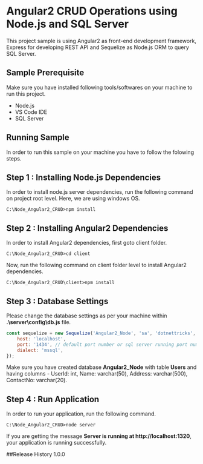 # Angular2 CRUD Operations using Node.js and SQL Server
This project sample is using Angular2 as front-end development framework, Express for developing REST API and Sequelize as Node.js ORM to query SQL Server. 

## Sample Prerequisite 
Make sure you have installed following tools/softwares on your machine to run this project.

* Node.js
* VS Code IDE
* SQL Server

## Running Sample
In order to run this sample on your machine you have to follow the folowing steps.

## Step 1 : Installing Node.js Dependencies
In order to install node.js server dependencies, run the following command on project root level. Here, we are using windows OS.

`C:\Node_Angular2_CRUD>npm install`

## Step 2 : Installing Angular2 Dependencies
In order to install Angular2 dependencies, first goto client folder.

`C:\Node_Angular2_CRUD>cd client`

Now, run the following command on client folder level to install Angular2 dependencies.

`C:\Node_Angular2_CRUD\client>npm install`

## Step 3 : Database Settings

Please change the database settings as per your machine within **.\server\config\db.js** file. 

```javascript
const sequelize = new Sequelize('Angular2_Node', 'sa', 'dotnettricks', {
    host: 'localhost',
    port: '1434', // default port number or sql server running port number
    dialect: 'mssql',
});
```
Make sure you have created database **Angular2_Node** with table **Users** and having columns - UserId: int, Name: varchar(50), Address: varchar(500), ContactNo: varchar(20).

## Step 4 : Run Application
In order to run your application, run the following command.

`C:\Node_Angular2_CRUD>node server`

If you are getting the message **Server is running at http://localhost:1320**, your application is running successfully.

##Release History
1.0.0